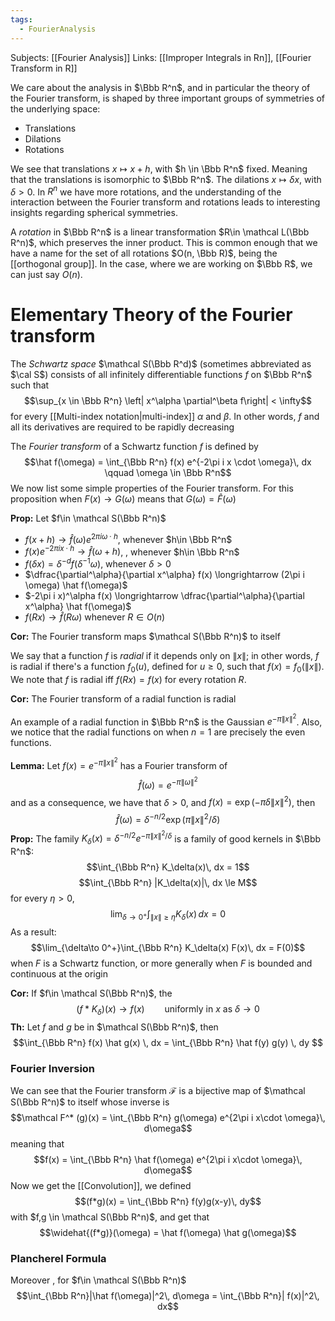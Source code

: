 ```yaml
---
tags:
  - FourierAnalysis
---
```

Subjects: [[Fourier Analysis]]
Links: [[Improper Integrals in Rn]], [[Fourier Transform in R]]

We care about the analysis in $\Bbb R^n$, and in particular the theory of the Fourier transform, is shaped by three important groups of symmetries of the underlying space:
- Translations
- Dilations
- Rotations

We see that translations $x \mapsto x + h$, with $h \in \Bbb R^n$ fixed. Meaning that the translations is isomorphic to $\Bbb R^n$. The dilations $x \mapsto \delta x$, with $\delta>0$. In $R^n$ we have more rotations, and the understanding of the interaction between the Fourier transform and rotations leads to interesting insights regarding spherical symmetries.

A *rotation* in $\Bbb R^n$ is a linear transformation $R\in \mathcal L(\Bbb R^n)$, which preserves the inner product. This is common enough that we have a name for the set of all rotations $O(n, \Bbb R)$, being the [[orthogonal group]]. In the case, where we are working on $\Bbb R$, we can just say $O(n)$.

# Elementary Theory of the Fourier transform

The *Schwartz space* $\mathcal S(\Bbb R^d)$ (sometimes abbreviated as $\cal S$) consists of all infinitely differentiable functions $f$ on $\Bbb R^n$ such that $$\sup_{x \in \Bbb R^n} \left| x^\alpha \partial^\beta f\right| < \infty$$
for every [[Multi-index notation|multi-index]] $\alpha$ and $\beta$. In other words, $f$ and all its derivatives are required to be rapidly decreasing

The *Fourier transform* of a Schwartz function $f$ is defined by $$\hat f(\omega) = \int_{\Bbb R^n} f(x) e^{-2\pi i x \cdot \omega}\, dx \qquad \omega \in \Bbb R^n$$
We now list some simple properties of the Fourier transform. For this proposition when $F(x) \longrightarrow G(\omega)$ means that $G(\omega) = \hat F(\omega)$

**Prop:** Let $f\in \mathcal S(\Bbb R^n)$
- $f(x+h) \longrightarrow \hat f(\omega) e^{2\pi i \omega\cdot h}$, whenever $h\in \Bbb R^n$
- $f(x) e^{-2\pi i x\cdot h}\longrightarrow \hat f(\omega +h)$, , whenever $h\in \Bbb R^n$
- $f(\delta x) = \delta^{-d}f(\delta^{-1}\omega)$, whenever $\delta >0$
- $\dfrac{\partial^\alpha}{\partial x^\alpha} f(x) \longrightarrow (2\pi i \omega) \hat f(\omega)$
- $-2\pi i x)^\alpha f(x) \longrightarrow \dfrac{\partial^\alpha}{\partial x^\alpha} \hat f(\omega)$
- $f(Rx) \longrightarrow \hat f(R\omega)$ whenever $R \in O(n)$

**Cor:** The Fourier transform maps $\mathcal S(\Bbb R^n)$ to itself

We say that a function $f$ is *radial* if it depends only on $\|x\|$; in other words, $f$ is radial if there's a function $f_0(u)$, defined for $u\ge 0$, such that $f(x) = f_0(\|x\|)$. We note that $f$ is radial iff $f(Rx) = f(x)$ for every rotation $R$. 

**Cor:** The Fourier transform of a radial function is radial

An example of a radial function in $\Bbb R^n$ is the Gaussian $e^{-\pi \|x\|^2}$. Also, we notice that the radial functions on when $n = 1$ are precisely the even functions.

**Lemma:** Let $f(x) = e^{-\pi \|x\|^2}$ has a Fourier transform of $$\hat f(\omega) = e^{-\pi \|\omega\|^2}$$and as a consequence, we have that $\delta> 0$, and $f(x) =\exp(-\pi \delta\|x\|^2)$, then $$\hat f(\omega) = \delta^{-n/2} \exp(\pi\|x\|^2/\delta)$$
**Prop:** The family $K_\delta(x) = \delta^{-n/2} e^{-\pi \|x\|^2/\delta}$ is a family of good kernels in $\Bbb R^n$:
$$\int_{\Bbb R^n} K_\delta(x)\, dx = 1$$
$$\int_{\Bbb R^n} |K_\delta(x)|\, dx \le M$$
for every $\eta >0$, $$\lim_{\delta\to 0^+}\int_{\|x\|\ge \eta}K_\delta(x) \, dx = 0$$
As a result: $$\lim_{\delta\to 0^+}\int_{\Bbb R^n} K_\delta(x) F(x)\, dx = F(0)$$when $F$ is a Schwartz function, or more generally when $F$ is bounded and continuous at the origin

**Cor:** If $f\in \mathcal S(\Bbb R^n)$, the  $$(f*K_\delta)(x) \to f(x) \qquad \text{uniformly in }x \text{ as } \delta \to 0$$
**Th:** Let $f$ and $g$ be in $\mathcal S(\Bbb R^n)$, then $$\int_{\Bbb R^n} f(x) \hat g(x) \, dx = \int_{\Bbb R^n}  \hat f(y)  g(y) \, dy $$

### Fourier Inversion
We can see that the Fourier transform $\mathcal F$ is a bijective map of $\mathcal S(\Bbb R^n)$ to itself whose inverse is $$\mathcal F^* (g)(x) = \int_{\Bbb R^n} g(\omega) e^{2\pi i x\cdot \omega}\, d\omega$$
meaning that $$f(x) = \int_{\Bbb R^n} \hat f(\omega) e^{2\pi i x\cdot \omega}\, d\omega$$
Now we get the [[Convolution]], we defined $$(f*g)(x) = \int_{\Bbb R^n} f(y)g(x-y)\, dy$$with $f,g \in \mathcal S(\Bbb R^n)$, and get that $$\widehat{(f*g)}(\omega) = \hat f(\omega) \hat g(\omega)$$
### Plancherel Formula
Moreover , for $f\in \mathcal S(\Bbb R^n)$ $$\int_{\Bbb R^n}|\hat f(\omega)|^2\, d\omega = \int_{\Bbb R^n}| f(x)|^2\, dx$$
